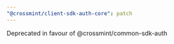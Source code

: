 ```yaml
---
"@crossmint/client-sdk-auth-core": patch
---
```


Deprecated in favour of @crossmint/common-sdk-auth
